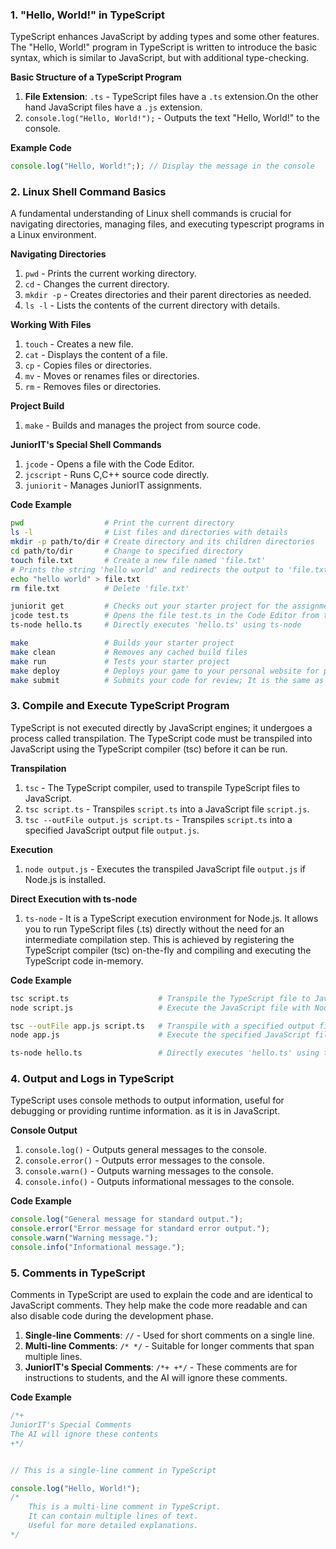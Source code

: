 ### 1. "Hello, World!" in TypeScript
TypeScript enhances JavaScript by adding types and some other features. The "Hello, World!" program in TypeScript is written to introduce the basic syntax, which is similar to JavaScript, but with additional type-checking.

**Basic Structure of a TypeScript Program**
1. **File Extension**: `.ts` - TypeScript files have a `.ts` extension.On the other hand JavaScript files have a `.js` extension.
2. `console.log("Hello, World!");` - Outputs the text "Hello, World!" to the console.

**Example Code**
```typescript
console.log("Hello, World!";); // Display the message in the console
```

### 2. Linux Shell Command Basics
A fundamental understanding of Linux shell commands is crucial for navigating directories, managing files, and executing typescript programs in a Linux environment.

**Navigating Directories**
1. `pwd` - Prints the current working directory.
2. `cd` - Changes the current directory.
3. `mkdir -p` - Creates directories and their parent directories as needed.
4. `ls -l` - Lists the contents of the current directory with details.

**Working With Files**
1. `touch` - Creates a new file.
2. `cat` - Displays the content of a file.
3. `cp` - Copies files or directories.
4. `mv` - Moves or renames files or directories.
5. `rm` - Removes files or directories.

**Project Build**
1. `make` - Builds and manages the project from source code.

**JuniorIT's Special Shell Commands**

1. `jcode` - Opens a file with the Code Editor.
2. `jcscript` - Runs C,C++ source code directly.
3. `juniorit` - Manages JuniorIT assignments.

**Code Example**
```sh
pwd                  # Print the current directory
ls -l                # List files and directories with details
mkdir -p path/to/dir # Create directory and its children directories
cd path/to/dir       # Change to specified directory
touch file.txt       # Create a new file named 'file.txt'
# Prints the string 'hello world' and redirects the output to 'file.txt'
echo "hello world" > file.txt      
rm file.txt          # Delete 'file.txt'

juniorit get         # Checks out your starter project for the assignment
jcode test.ts        # Opens the file test.ts in the Code Editor from the terminal
ts-node hello.ts     # Directly executes 'hello.ts' using ts-node

make                 # Builds your starter project
make clean           # Removes any cached build files
make run             # Tests your starter project
make deploy          # Deploys your game to your personal website for public access
make submit          # Submits your code for review; It is the same as the command `juniorit submit`
```

### 3. Compile and Execute TypeScript Program
TypeScript is not executed directly by JavaScript engines; it undergoes a process called transpilation. The TypeScript code must be transpiled into JavaScript using the TypeScript compiler (tsc) before it can be run.

**Transpilation**
1. `tsc` - The TypeScript compiler, used to transpile TypeScript files to JavaScript.
2. `tsc script.ts` - Transpiles `script.ts` into a JavaScript file `script.js`.
3. `tsc --outFile output.js script.ts` - Transpiles `script.ts` into a specified JavaScript output file `output.js`.

**Execution**
1. `node output.js` - Executes the transpiled JavaScript file `output.js` if Node.js is installed.

**Direct Execution with ts-node**
1. `ts-node` - It is a TypeScript execution environment for Node.js. It allows you to run TypeScript files (.ts) directly without the need for an intermediate compilation step. This is achieved by registering the TypeScript compiler (tsc) on-the-fly and compiling and executing the TypeScript code in-memory.

**Code Example**
```bash
tsc script.ts                    # Transpile the TypeScript file to JavaScript.
node script.js                   # Execute the JavaScript file with Node.js.

tsc --outFile app.js script.ts   # Transpile with a specified output filename.
node app.js                      # Execute the specified JavaScript file.

ts-node hello.ts                 # Directly executes 'hello.ts' using ts-node
```

### 4. Output and Logs in TypeScript
TypeScript uses console methods to output information, useful for debugging or providing runtime information. as it is in JavaScript.   

**Console Output**
1. `console.log()` - Outputs general messages to the console.
2. `console.error()` - Outputs error messages to the console.
3. `console.warn()` - Outputs warning messages to the console.
4. `console.info()` - Outputs informational messages to the console.

**Code Example**
```typescript
console.log("General message for standard output.");
console.error("Error message for standard error output.");
console.warn("Warning message.");
console.info("Informational message.");
```

### 5. Comments in TypeScript
Comments in TypeScript are used to explain the code and are identical to JavaScript comments. They help make the code more readable and can also disable code during the development phase.

1. **Single-line Comments**: `//` - Used for short comments on a single line.
2. **Multi-line Comments**: `/* */` - Suitable for longer comments that span multiple lines.
3. **JuniorIT's Special Comments**: `/*+ +*/` - These comments are for instructions to students, and the AI will ignore these comments.


**Code Example**


```typescript
/*+ 
JuniorIT's Special Comments
The AI will ignore these contents
+*/


// This is a single-line comment in TypeScript

console.log("Hello, World!");
/*
    This is a multi-line comment in TypeScript.
    It can contain multiple lines of text.
    Useful for more detailed explanations.
*/
```
